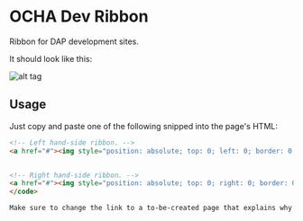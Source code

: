 OCHA Dev Ribbon 
===============

Ribbon for DAP development sites.

It should look like this: 

![alt tag](https://raw2.github.com/luiscape/ocha-dev-ribbon/master/screen_grab.png)

Usage 
-----

Just copy and paste one of the following snipped into the page's HTML: 

```html
<!-- Left hand-side ribbon. -->
<a href="#"><img style="position: absolute; top: 0; left: 0; border: 0;" src="ocha-dev-ribbon-left.png" alt="This is a DEVELPMENT page."></a>


<!-- Right hand-side ribbon. -->
<a href="#"><img style="position: absolute; top: 0; right: 0; border: 0;" src="ocha-dev-ribbon-right.png" alt="This is a DEVELPMENT page."></a>
</code>

Make sure to change the link to a to-be-created page that explains why the page visited is a development page and other details. The image link should also be updated to the DAP servers. 
```
